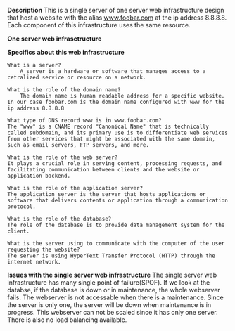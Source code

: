 **Description**
This is a single server of one server web infrastructure design that host a website with the alias www.foobar.com at the ip address 8.8.8.8. Each component of this infrastructure uses the same resource.

**One server web infrasctructure**

**Specifics about this web infrastructure**

    What is a server?
        A server is a hardware or software that manages access to a cetralized service or resource on a network.

    What is the role of the domain name?
        The domain name is human readable address for a specific website. In our case foobar.com is the domain name configured with www for the ip address 8.8.8.8

    What type of DNS record www is in www.foobar.com?
	The "www" is a CNAME record "Canonical Name" that is technically called subdomain, and its primary use is to differentiate web services from other services that might be associated with the same domain, such as email servers, FTP servers, and more.

    What is the role of the web server?
	It plays a crucial role in serving content, processing requests, and facilitating communication between clients and the website or application backend.

    What is the role of the application server?
	The application server is the server that hosts applications or software that delivers contents or application through a communication protocol.

    What is the role of the database?
	The role of the database is to provide data management system for the client.

    What is the server using to communicate with the computer of the user requesting the website?
	The server is using HyperText Transfer Protocol (HTTP) through the internet network.

**Issues with the single server web infrastructure**
	The single server web infrastructure has many single point of failure(SPOF). If we look at the databse, if the database is down or in maintenance, the whole webserver fails.
	The webserver is not accessable when there is a maintenance. Since the server is only one, the server will be down when maintenance is in progress.
	This webserver can not be scaled since it has only one server. There is also no load balancing available.
